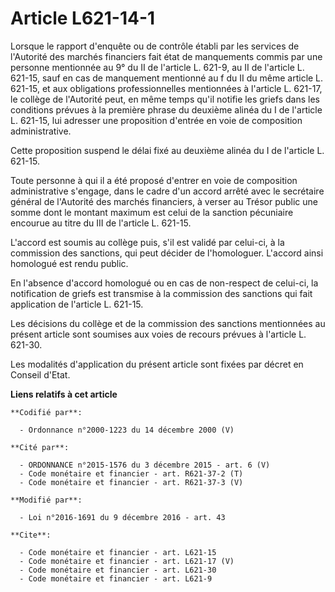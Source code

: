 # Article L621-14-1

Lorsque le rapport d'enquête ou de contrôle établi par les services de l'Autorité des marchés financiers fait état de
manquements commis par une personne mentionnée au 9° du II de l'article L. 621-9, au II de l'article L. 621-15, sauf en cas
de manquement mentionné au f du II du même article L. 621-15, et aux obligations professionnelles mentionnées à l'article L.
621-17, le collège de l'Autorité peut, en même temps qu'il notifie les griefs dans les conditions prévues à la première
phrase du deuxième alinéa du I de l'article L. 621-15, lui adresser une proposition d'entrée en voie de composition
administrative. 

Cette proposition suspend le délai fixé au deuxième alinéa du I de l'article L. 621-15. 

Toute personne à qui il a été proposé d'entrer en voie de composition administrative s'engage, dans le cadre d'un accord
arrêté avec le secrétaire général de l'Autorité des marchés financiers, à verser au Trésor public une somme dont le montant
maximum est celui de la sanction pécuniaire encourue au titre du III de l'article L. 621-15. 

L'accord est soumis au collège puis, s'il est validé par celui-ci, à la commission des sanctions, qui peut décider de
l'homologuer. L'accord ainsi homologué est rendu public. 

En l'absence d'accord homologué ou en cas de non-respect de celui-ci, la notification de griefs est transmise à la commission
des sanctions qui fait application de l'article L. 621-15. 

Les décisions du collège et de la commission des sanctions mentionnées au présent article sont soumises aux voies de recours
prévues à l'article L. 621-30. 

Les modalités d'application du présent article sont fixées par décret en Conseil d'Etat.

**Liens relatifs à cet article**

	**Codifié par**:

	  - Ordonnance n°2000-1223 du 14 décembre 2000 (V)

	**Cité par**:

	  - ORDONNANCE n°2015-1576 du 3 décembre 2015 - art. 6 (V)
	  - Code monétaire et financier - art. R621-37-2 (T)
	  - Code monétaire et financier - art. R621-37-3 (V)

	**Modifié par**:

	  - Loi n°2016-1691 du 9 décembre 2016 - art. 43

	**Cite**:

	  - Code monétaire et financier - art. L621-15
	  - Code monétaire et financier - art. L621-17 (V)
	  - Code monétaire et financier - art. L621-30
	  - Code monétaire et financier - art. L621-9
